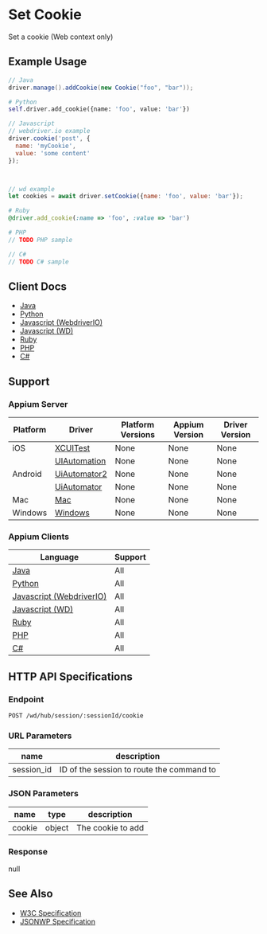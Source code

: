 # Set Cookie

Set a cookie (Web context only)
## Example Usage

```java
// Java
driver.manage().addCookie(new Cookie("foo", "bar"));

```

```python
# Python
self.driver.add_cookie({name: 'foo', value: 'bar'})

```

```javascript
// Javascript
// webdriver.io example
driver.cookie('post', {
  name: 'myCookie',
  value: 'some content'
});



// wd example
let cookies = await driver.setCookie({name: 'foo', value: 'bar'});

```

```ruby
# Ruby
@driver.add_cookie(:name => 'foo', :value => 'bar')

```

```php
# PHP
// TODO PHP sample

```

```csharp
// C#
// TODO C# sample

```



## Client Docs

 * [Java](https://seleniumhq.github.io/selenium/docs/api/java/org/openqa/selenium/remote/RemoteWebDriver.RemoteWebDriverOptions.html#addCookie-org.openqa.selenium.Cookie-) 
 * [Python](http://selenium-python.readthedocs.io/api.html#selenium.webdriver.remote.webdriver.WebDriver.add_cookie) 
 * [Javascript (WebdriverIO)](http://webdriver.io/api/protocol/cookie.html) 
 * [Javascript (WD)](https://github.com/admc/wd/blob/master/lib/commands.js#L1971) 
 * [Ruby](http://www.rubydoc.info/gems/selenium-webdriver/Selenium/WebDriver/Options:add_cookie) 
 * [PHP](https://github.com/appium/php-client/) 
 * [C#](https://github.com/appium/appium-dotnet-driver/) 

## Support

### Appium Server

|Platform|Driver|Platform Versions|Appium Version|Driver Version|
|--------|----------------|------|--------------|--------------|
| iOS | [XCUITest](/docs/en/drivers/ios-xcuitest.md) | None | None | None |
|  | [UIAutomation](/docs/en/drivers/ios-uiautomation.md) | None | None | None |
| Android | [UiAutomator2](/docs/en/drivers/android-uiautomator2.md) | None | None | None |
|  | [UiAutomator](/docs/en/drivers/android-uiautomator.md) | None | None | None |
| Mac | [Mac](/docs/en/drivers/mac.md) | None | None | None |
| Windows | [Windows](/docs/en/drivers/windows.md) | None | None | None |

### Appium Clients 

|Language|Support|
|--------|-------|
|[Java](https://github.com/appium/java-client/releases/latest)| All |
|[Python](https://github.com/appium/python-client/releases/latest)| All |
|[Javascript (WebdriverIO)](http://webdriver.io/index.html)| All |
|[Javascript (WD)](https://github.com/admc/wd/releases/latest)| All |
|[Ruby](https://github.com/appium/ruby_lib/releases/latest)| All |
|[PHP](https://github.com/appium/php-client/releases/latest)| All |
|[C#](https://github.com/appium/appium-dotnet-driver/releases/latest)| All |

## HTTP API Specifications

### Endpoint

`POST /wd/hub/session/:sessionId/cookie`

### URL Parameters

|name|description|
|----|-----------|
|session_id|ID of the session to route the command to|

### JSON Parameters

|name|type|description|
|----|----|-----------|
| cookie | object | The cookie to add |

### Response

null

## See Also

* [W3C Specification](https://www.w3.org/TR/webdriver/#dfn-delete-cookie)
* [JSONWP Specification](https://github.com/SeleniumHQ/selenium/wiki/JsonWireProtocol#sessionsessionidcookie)
